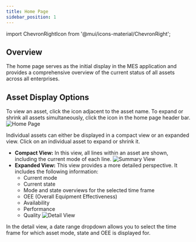 ```yaml
---
title: Home Page
sidebar_position: 1
---
```

import ChevronRightIcon from '@mui/icons-material/ChevronRight';

## Overview

The home page serves as the initial display in the MES application and provides a comprehensive overview of the current status of all assets across all enterprises.

## Asset Display Options
To view an asset, click the <ChevronRightIcon fontSize="small" /> icon adjacent to the asset name. To expand or shrink all assets simultaneously, click the <ChevronRightIcon fontSize="small" /> icon in the home page header bar.
![Home Page](/img/34.png)

Individual assets can either be displayed in a compact view or an expanded view. Click on an individual asset to expand or shrink it.
* **Compact View:** In this view, all lines within an asset are shown, including the current mode of each line.
  ![Summary View](/img/9.png)
* **Expanded View:** This view provides a more detailed perspective. It includes the following information:
  * Current mode
  * Current state
  * Mode and state overviews for the selected time frame 
  * OEE (Overall Equipment Effectiveness)
  * Availability 
  * Performance 
  * Quality
  ![Detail View](/img/10.png)

In the detail view, a date range dropdown allows you to select the time frame for which asset mode, state and OEE is displayed for. 